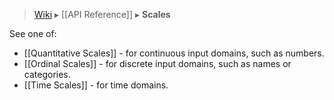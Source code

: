 > [Wiki](Home) ▸ [[API Reference]] ▸ **Scales**

See one of:

* [[Quantitative Scales]] - for continuous input domains, such as numbers.
* [[Ordinal Scales]] - for discrete input domains, such as names or categories.
* [[Time Scales]] - for time domains.
